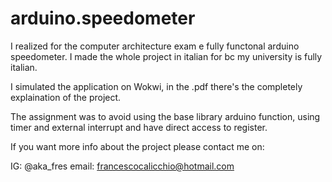 # arduino.speedometer
I realized for the computer architecture exam e fully functonal arduino speedometer.
I made the whole project in italian for bc my university is fully italian.

I simulated the application on Wokwi, in the .pdf there's the completely explaination of the project.

The assignment was to avoid using the base library arduino function, using timer and external interrupt and have direct access to register.

If you want more info about the project please contact me on:

IG: @aka_fres
email: francescocalicchio@hotmail.com


